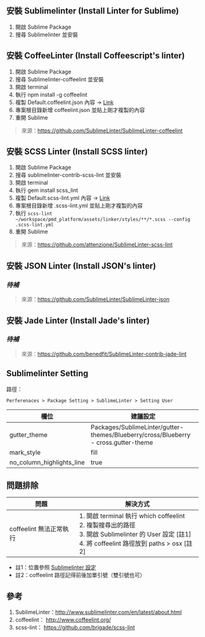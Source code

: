 ## 安裝 Sublimelinter (Install Linter for Sublime)

1. 開啟 Sublime Package
2. 搜尋 Sublimelinter 並安裝

## 安裝 CoffeeLinter (Install Coffeescript's linter)

1. 開啟 Sublime Package
2. 搜尋 Sublimelinter-coffeelint 並安裝
3. 開啟 terminal
4. 執行 npm install -g coffeelint
5. 複製 Default.coffeelint.json 內容 → [Link](https://github.com/TMDer/warehouse/blob/master/codeStyles/SublimeLinter%20Config/Default.coffeelint.json)
6. 專案根目錄新增 coffeelint.json 並貼上剛才複製的內容
7. 重開 Sublime

> 來源：https://github.com/SublimeLinter/SublimeLinter-coffeelint

## 安裝 SCSS Linter (Install SCSS linter)

1. 開啟 Sublime Package
2. 搜尋 sublimelinter-contrib-scss-lint 並安裝
3. 開啟 terminal
4. 執行 gem install scss_lint
5. 複製 Default.scss-lint.yml 內容 → [Link](https://github.com/TMDer/warehouse/blob/master/codeStyles/SublimeLinter%20Config/Default.scss-lint.yml)
6. 專案根目錄新增 .scss-lint.yml 並貼上剛才複製的內容
7. 執行 `scss-lint ~/workspace/pmd_platform/assets/linker/styles/**/*.scss --config .scss-lint.yml`
8. 重開 Sublime

> 來源：https://github.com/attenzione/SublimeLinter-scss-lint

## 安裝 JSON Linter (Install JSON's linter)

### *待補*

> 來源：https://github.com/SublimeLinter/SublimeLinter-json

## 安裝 Jade Linter (Install Jade's linter)

### *待補*

> 來源：https://github.com/benedfit/SublimeLinter-contrib-jade-lint

## Sublimelinter Setting

路徑：

`Perferenaces > Package Setting > SublimeLinter > Setting User`

| 欄位 | 建議設定 |
|---|---|
| gutter_theme | Packages/SublimeLinter/gutter-themes/Blueberry/cross/Blueberry - cross.gutter-theme |
| mark_style | fill |
| no_column_highlights_line | true |

## 問題排除

| 問題 | 解決方式 |
|---|---|
| coffeelint 無法正常執行 | 1. 開啟 terminal 執行 which coffeelint <br> 2. 複製搜尋出的路徑 <br> 3. 開啟 Sublimelinter 的 User 設定 [註1] <br> 4. 將 coffeelint 路徑放到 paths > osx [註2] |

* 註1：位置參照 [Sublimelinter 設定](#sublimelinter-setting)
* 註2：coffeelint 路徑記得前後加單引號（雙引號也可）

## 參考

1. SublimeLinter：http://www.sublimelinter.com/en/latest/about.html
2. coffeelint： http://www.coffeelint.org/
3. scss-lint： https://github.com/brigade/scss-lint